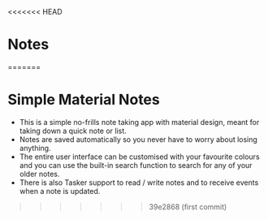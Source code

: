 <<<<<<< HEAD
# Notes
=======
# Simple Material Notes

- This is a simple no-frills note taking app with material design, meant for taking down a quick note or list. 
- Notes are saved automatically so you never have to worry about losing anything. 
- The entire user interface can be customised with your favourite colours and you can use the built-in search function to search for any of your older notes.
- There is also Tasker support to read / write notes and to receive events when a note is updated.
>>>>>>> 39e2868 (first commit)
